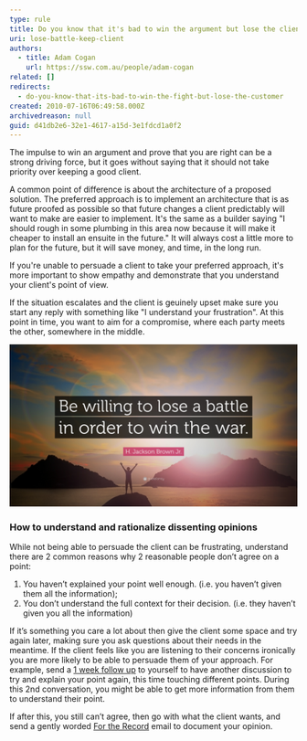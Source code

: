 ```yaml
---
type: rule
title: Do you know that it's bad to win the argument but lose the client?
uri: lose-battle-keep-client
authors:
  - title: Adam Cogan
    url: https://ssw.com.au/people/adam-cogan
related: []
redirects:
  - do-you-know-that-its-bad-to-win-the-fight-but-lose-the-customer
created: 2010-07-16T06:49:58.000Z
archivedreason: null
guid: d41db2e6-32e1-4617-a15d-3e1fdcd1a0f2
---
```

The impulse to win an argument and prove that you are right can be a strong driving force, but it goes without saying that it should not take priority over keeping a good client.

<!--endintro-->

A common point of difference is about the architecture of a proposed solution. The preferred approach is to implement an architecture that is as future proofed as possible so that future changes a client predictably will want to make are easier to implement. It's the same as a builder saying "I should rough in some plumbing in this area now because it will make it cheaper to install an ensuite in the future." It will always cost a little more to plan for the future, but it will save money, and time, in the long run.

If you're unable to persuade a client to take your preferred approach, it's more important to show empathy and demonstrate that you understand your client's point of view.

If the situation escalates and the client is geuinely upset make sure you start any reply with something like "I understand your frustration". At this point in time, you want to aim for a compromise, where each party meets the other, somewhere in the middle.

![Figure: Don't be righteous](lose-a-battle.jpg)

### How to understand and rationalize dissenting opinions

While not being able to persuade the client can be frustrating, understand there are 2 common reasons why 2 reasonable people don’t agree on a point:

1. You haven’t explained your point well enough. (i.e. you haven’t given them all the information);
2. You don’t understand the full context for their decision. (i.e. they haven’t given you all the information)

If it’s something you care a lot about then give the client some space and try again later, making sure you ask questions about their needs in the meantime. If the client feels like you are listening to their concerns ironically you are more likely to be able to persuade them of your approach. For example, send a [1 week follow up](/do-you-follow-up-emails-effectively) to yourself to have another discussion to try and explain your point again, this time touching different points. During this 2nd conversation, you might be able to get more information from them to understand their point. 

If after this, you still can’t agree, then go with what the client wants, and send a gently worded [For the Record](/send-a-for-the-record-email-when-you-disagree) email to document your opinion.